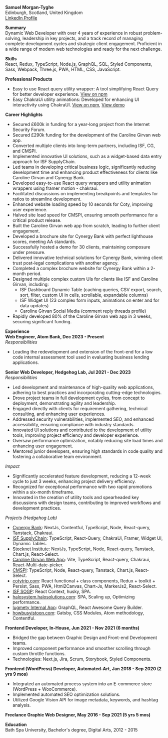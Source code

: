 **Samuel Morgan-Tyghe**  
Edinburgh, Scotland, United Kingdom  
[LinkedIn Profile](linkedin.com/in/samuel-morgan-tyghe)

**Summary**  
Dynamic Web Developer with over 4 years of experience in robust problem-solving, leadership in key projects, and a track record of managing complete development cycles and strategic client engagement. Proficient in a wide range of modern web technologies and ready for the next challenge.

**Skills**  
React, Redux, TypeScript, Node.js, GraphQL, SQL, Styled Components, Sass, Webpack, Three.js, PWA, HTML, CSS, JavaScript.

**Professional Products**
- Easy to use React query utility wrapper: A tool simplifying React Query for better developer experience. [View on npm](https://www.npmjs.com/package/easy-query-hooks)
- Easy ChakraUi utility animations: Developed for enhancing UI interactivity using ChakraUI. [View on npm](https://www.npmjs.com/package/easy-chakra-animate), [View demo](https://643c599e10255e45ba42fdae-celzvjwdvb.chromatic.com/?path=/story/animations-onscroll--default)

**Career Highlights**  
- Secured £600k in funding for a year-long project from the Internet Security Forum.
- Secured £290k funding for the development of the Caroline Girvan web app.
- Converted multiple clients into long-term partners, including ISF, CG, and CMSPI.
- Implemented innovative UI solutions, such as a widget-based data entry approach for ISF SupplyChain.
- Led teams in developing critical business logic, significantly reducing development time and enhancing product effectiveness for clients like Caroline Girvan and Cynergy Bank.
- Developed easy-to-use React query wrappers and utility animation wrappers using framer motion - chakraui.
- Facilitated discussions on implementing breakpoints and templates for ratios to streamline development.
- Enhanced website loading speed by 10 seconds for Coty, improving user experience.
- Halved site load speed for CMSPI, ensuring smooth performance for a critical product release.
- Built the Caroline Girvan web app from scratch, leading to further client engagement.
- Developed a brochure site for Cynergy Bank with perfect lighthouse scores, meeting AA standards.
- Successfully hosted a demo for 30 clients, maintaining composure under pressure.
- Delivered innovative technical solutions for Cynergy Bank, winning client trust post-legal complications with another agency.
- Completed a complex brochure website for Cynergy Bank within a 2-month period.
- Designed multiple complex custom UIs for clients like ISF and Caroline Girvan, including:
  - ISF Dashboard Dynamic Table (caching queries, CSV export, search, sort, filter, custom UI in cells, scrollable, expandable columns)
  - ISF Widget UI (23 complex form inputs, animations on enter and for data updates)
  - Caroline Girvan Social Media (comment reply threads profile)
- Rapidly developed 80% of the Caroline Girvan web app in 3 weeks, securing significant funding.

**Experience**  
**Web Engineer, Atom Bank, Dec 2023 - Present**  
*Responsibilities*  
- Leading the redevelopment and extension of the front-end for a low code internal assessment tool used in evaluating business lending applications.

**Senior Web Developer, Hedgehog Lab, Jul 2021 - Dec 2023**  
*Responsibilities*  
- Led development and maintenance of high-quality web applications, adhering to best practices and incorporating cutting-edge technologies.
- Drove project teams in full development cycles, from concept to deployment, demonstrating agility and leadership.
- Engaged directly with clients for requirement gathering, technical consulting, and enhancing user experiences.
- Addressed security vulnerabilities, implemented SEO, and enhanced accessibility, ensuring compliance with industry standards.
- Innovated UI solutions and contributed to the development of utility tools, improving project efficiency and developer experience.
- Oversaw performance optimization, notably reducing site load times and enhancing user engagement.
- Mentored junior developers, ensuring high standards in code quality and fostering a collaborative team environment.


*Impact*  
- Significantly accelerated feature development, reducing a 12-week cycle to just 3 weeks, enhancing project delivery efficiency.
- Recognized for exceptional performance with two rapid promotions within a six-month timeframe.
- Innovated in the creation of utility tools and spearheaded key discussions with design teams, contributing to improved workflows and development practices.

*Projects (Hedgehog Lab)*  
- [Cynergy Bank](https://cmspi.com/): NextJs, Contentful, TypeScript, Node, React-query, Tanstack, Chakraui.
- [ISF SupplyChain](https://www.securityforum.org/services/supply-chain-management-assessment/): TypeScript, React-Query, ChakraUi, Framer, Widget UI, Dynamic Tables.
- [Stocknet Institute](https://stocknetinstitute.com/): NextJs, TypeScript, Node, React-query, Tanstack, Chart.js, React-Select.
- [Caroline Girvan Web App](https://cgxapp.com/): Vite, TypeScript, React-query, Chakraui, React-Multi-date-picker.
- [CMSPI](https://cmspi.com/): TypeScript, Node, React-query, Tanstack, Chart.js, React-Select.
- [cotytrip.com](https://cotytrip.com/): React functional + class components, Redux + toolkit + Persist, Sass, PWA, Html2Canvas, Chart-Js, MarkerJs2, React-Select.
- [ISF SOGP](https://www.securityforum.org/solutions-and-insights/standard-of-good-practice-for-information-security/): React Context, husky, SPA.
- [halosystem.halosolutions.com](https://halosystem.halosolutions.com/login): SPA, Scaling up, Optimizing performance.
- [lugmety Internal App](https://lugmety.com/): GraphQL, React Awesome Query Builder.
- [howbusyistoon.com](https://howbusyistoon.com/): Gatsby, CSS Modules, Atom methodology, Contentful.

**Frontend Developer, In-House, Jun 2021 - Nov 2021 (6 months)**  
- Bridged the gap between Graphic Design and Front-end Development teams.
- Improved component performance and smoother scrolling through custom throttle functions.
- Technologies: Next.js, Jira, Scrum, Storybook, Styled Components.

**Frontend (WordPress) Developer, Automated-Art, Jan 2018 - Sep 2020 (2 yrs 9 mos)**  
- Integrated an automated process system into an E-commerce store (WordPress + WooCommerce).
- Implemented automated SEO optimization solutions.
- Utilized Google Vision API for image metadata, keywords, and hashtag analysis.

**Freelance Graphic Web Designer, May 2016 - Sep 2021 (5 yrs 5 mos)**  

**Education**  
Bath Spa University, Bachelor's degree, Digital Arts, 2012 - 2015
